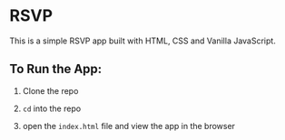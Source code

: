 # RSVP

This is a simple RSVP app built with HTML, CSS and Vanilla JavaScript.

## To Run the App:
1. Clone the repo

2. `cd` into the repo

3. open the `index.html` file and view the app in the browser
